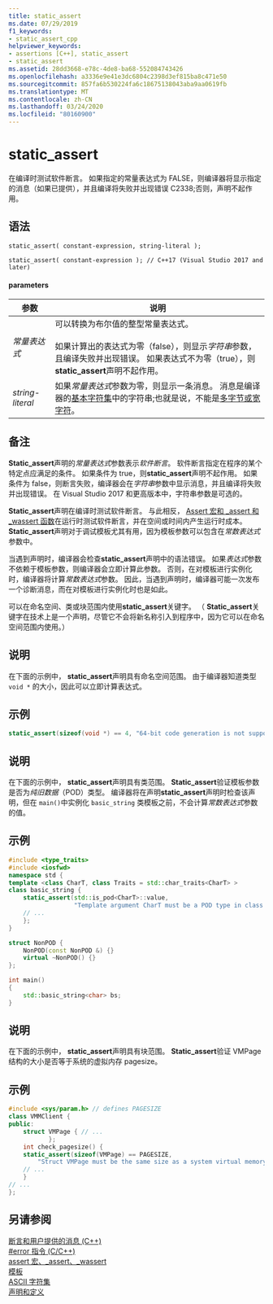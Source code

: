 ```yaml
---
title: static_assert
ms.date: 07/29/2019
f1_keywords:
- static_assert_cpp
helpviewer_keywords:
- assertions [C++], static_assert
- static_assert
ms.assetid: 28dd3668-e78c-4de8-ba68-552084743426
ms.openlocfilehash: a3336e9e41e3dc6804c2398d3ef815ba8c471e50
ms.sourcegitcommit: 857fa6b530224fa6c18675138043aba9aa0619fb
ms.translationtype: MT
ms.contentlocale: zh-CN
ms.lasthandoff: 03/24/2020
ms.locfileid: "80160900"
---
```

# <a name="static_assert"></a>static_assert

在编译时测试软件断言。 如果指定的常量表达式为 FALSE，则编译器将显示指定的消息（如果已提供），并且编译将失败并出现错误 C2338;否则，声明不起作用。

## <a name="syntax"></a>语法

```
static_assert( constant-expression, string-literal );

static_assert( constant-expression ); // C++17 (Visual Studio 2017 and later)
```

#### <a name="parameters"></a>parameters

|参数|说明|
|---------------|-----------------|
|*常量表达式*|可以转换为布尔值的整型常量表达式。<br /><br /> 如果计算出的表达式为零（false），则显示*字符串*参数，且编译失败并出现错误。 如果表达式不为零（true），则**static_assert**声明不起作用。|
|*string-literal*|如果*常量表达式*参数为零，则显示一条消息。 消息是编译器的[基本字符集](../c-language/ascii-character-set.md)中的字符串;也就是说，不能是[多字节或宽字符](../c-language/multibyte-and-wide-characters.md)。|

## <a name="remarks"></a>备注

**Static_assert**声明的*常量表达式*参数表示*软件断言*。 软件断言指定在程序的某个特定点应满足的条件。 如果条件为 true，则**static_assert**声明不起作用。 如果条件为 false，则断言失败，编译器会在*字符串*参数中显示消息，并且编译将失败并出现错误。 在 Visual Studio 2017 和更高版本中，字符串参数是可选的。

**Static_assert**声明在编译时测试软件断言。 与此相反， [Assert 宏和 _assert 和 _wassert 函数](../c-runtime-library/reference/assert-macro-assert-wassert.md)在运行时测试软件断言，并在空间或时间内产生运行时成本。 **Static_assert**声明对于调试模板尤其有用，因为模板参数可以包含在*常数表达式*参数中。

当遇到声明时，编译器会检查**static_assert**声明中的语法错误。 如果*表达式*参数不依赖于模板参数，则编译器会立即计算此参数。 否则，在对模板进行实例化时，编译器将计算*常数表达式*参数。 因此，当遇到声明时，编译器可能一次发布一个诊断消息，而在对模板进行实例化时也是如此。

可以在命名空间、类或块范围内使用**static_assert**关键字。 （ **Static_assert**关键字在技术上是一个声明，尽管它不会将新名称引入到程序中，因为它可以在命名空间范围内使用。）

## <a name="description"></a>说明

在下面的示例中， **static_assert**声明具有命名空间范围。 由于编译器知道类型 `void *` 的大小，因此可以立即计算表达式。

## <a name="example"></a>示例

```cpp
static_assert(sizeof(void *) == 4, "64-bit code generation is not supported.");
```

## <a name="description"></a>说明

在下面的示例中， **static_assert**声明具有类范围。 **Static_assert**验证模板参数是否为*纯旧数据*（POD）类型。 编译器将在声明**static_assert**声明时检查该声明，但在 `main()`中实例化 `basic_string` 类模板之前，不会计算*常数表达式*参数的值。

## <a name="example"></a>示例

```cpp
#include <type_traits>
#include <iosfwd>
namespace std {
template <class CharT, class Traits = std::char_traits<CharT> >
class basic_string {
    static_assert(std::is_pod<CharT>::value,
                  "Template argument CharT must be a POD type in class template basic_string");
    // ...
    };
}

struct NonPOD {
    NonPOD(const NonPOD &) {}
    virtual ~NonPOD() {}
};

int main()
{
    std::basic_string<char> bs;
}
```

## <a name="description"></a>说明

在下面的示例中， **static_assert**声明具有块范围。 **Static_assert**验证 VMPage 结构的大小是否等于系统的虚拟内存 pagesize。

## <a name="example"></a>示例

```cpp
#include <sys/param.h> // defines PAGESIZE
class VMMClient {
public:
    struct VMPage { // ...
           };
    int check_pagesize() {
    static_assert(sizeof(VMPage) == PAGESIZE,
        "Struct VMPage must be the same size as a system virtual memory page.");
    // ...
    }
// ...
};
```

## <a name="see-also"></a>另请参阅

[断言和用户提供的消息 (C++)](../cpp/assertion-and-user-supplied-messages-cpp.md)<br/>
[#error 指令 (C/C++)](../preprocessor/hash-error-directive-c-cpp.md)<br/>
[assert 宏、_assert、_wassert](../c-runtime-library/reference/assert-macro-assert-wassert.md)<br/>
[模板](../cpp/templates-cpp.md)<br/>
[ASCII 字符集](../c-language/ascii-character-set.md)<br/>
[声明和定义](declarations-and-definitions-cpp.md)

